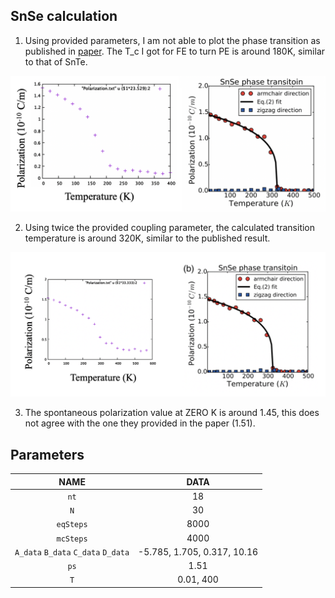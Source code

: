 ## SnSe calculation

1. Using provided parameters, I am not able to plot the phase transition as published in [paper](https://link.aps.org/doi/10.1103/PhysRevLett.117.097601). The T_c I got for FE to turn PE is around 180K, similar to that of SnTe.

![FIG.1](./fig/FIG1.png)

2. Using twice the provided coupling parameter, the calculated transition temperature is around 320K, similar to the published result.

![FIG.](./fig/FIG2.png)

3. The spontaneous polarization value at ZERO K is around 1.45, this does not agree with the one they provided in the paper (1.51).

## Parameters
| NAME                   | DATA                                       |
|:----------------------:|:------------------------------------------:|
| `nt`                   | 18                                         |
| `N`                    | 30                                         |
| `eqSteps`              | 8000                                       |
| `mcSteps`              | 4000                                       |
| `A_data` `B_data` `C_data` `D_data`| -5.785, 1.705, 0.317, 10.16    |
| `ps`                   | 1.51                                       |
| `T`                    | 0.01, 400                                  |
